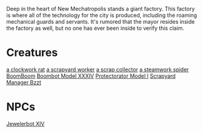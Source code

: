 <!-- TITLE: The Factory -->

Deep in the heart of New Mechatropolis stands a giant factory. This factory is where all of the technology for the city is produced, including the roaming mechanical guards and servants. It's rumored that the mayor resides inside the factory as well, but no one has ever been inside to verify this claim.

# Creatures

[a clockwork rat](a-clockwork-rat)
[a scrapyard worker](a-scrapyard-worker)
[a scrap collector](a-scrap-collector)
[a steamwork spider](a-steamwork-spider)
[BoomBoom](boomboom)
[Boombot Model XXXIV](boombot-model-xxxiv)
[Protectorator Model I](protectorator-model-i)
[Scrapyard Manager Bzzt](scrapyard-manager-bzzt)

# NPCs

[Jewelerbot XIV](jewelerbot-xiv)